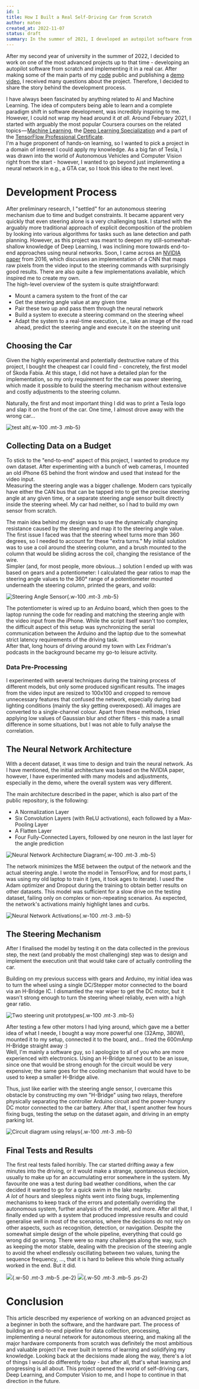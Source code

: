 ```yaml
--- 
id: 1 
title: How I Built a Real Self-Driving Car from Scratch 
author: mateo 
created_at: 2022-11-07
status: draft
summary: In the summer of 2021, I developed an autopilot software from scratch and implemented it in a real car. After publishing a demo and receiving many questions about the project, I decided to share the story behind the development process. 
---
```


After my second year of university in the summer of 2022, I decided to work on one of the most advanced
projects up to that time - developing an autopilot software from scratch and implementing it in a
real car. After making some of the main parts of my [code](https://github.com/mateomd-dev/maeve-autopilot) public and publishing a [demo video](https://youtu.be/h1Wg7Cn1D-E), I
received many questions about the project. Therefore, I decided to share the story behind the
development process.

I have always been fascinated by anything related to AI and Machine
Learning. The idea of computers being able to learn and a complete paradigm shift in
software development, was incredibly inspiring to me. However, I could not wrap my head around it
*at all*. Around February 2021, I started with arguably the most popular Coursera courses on the
related topics — [Machine
Learning](https://www.coursera.org/learn/machine-learning?utm_source=gg&utm_medium=sem&utm_campaign=07-StanfordML-ROW&utm_content=07-StanfordML-ROW&campaignid=2070742271&adgroupid=80109820241&device=c&keyword=machine%20learning%20mooc&matchtype=b&network=g&devicemodel=&adpostion=&creativeid=516962315003&hide_mobile_promo&gclid=CjwKCAiAksyNBhAPEiwAlDBeLHvf3K9Jfjs77yy7pFjfqGtLrzN0UMYYtcw3WhhsBxfEMC1IsaQuahoCqmEQAvD_BwE),
the [Deep Learning
Specialization](https://www.coursera.org/specializations/deep-learning?utm_source=gg&utm_medium=sem&utm_campaign=17-DeepLearning-ROW&utm_content=17-DeepLearning-ROW&campaignid=6465471773&adgroupid=77656689495&device=c&keyword=coursera%20deep%20learning%20specialization&matchtype=b&network=g&devicemodel=&adpostion=&creativeid=506750650449&hide_mobile_promo&gclid=CjwKCAiAksyNBhAPEiwAlDBeLPUYNmgNJuRtZNZUMIzj0njAzstXWVMLouSp1283hz5N_FCnUUr4kRoCGmUQAvD_BwE)
and a part of the [TensorFlow Professional
Certificate](https://www.coursera.org/professional-certificates/tensorflow-in-practice). <br>
I'm a huge proponent of hands-on learning, so I wanted to pick a project in a domain of interest I
could apply my knowledge. As a big fan of Tesla, I was drawn into the world of Autonomous Vehicles
and Computer Vision right from the start - however, I wanted to go beyond just implementing a neural
network in e.g., a GTA car, so I took this idea to the next level.

# Development Process
After preliminary research, I "settled" for an autonomous steering
mechanism due to time and budget constraints. It became apparent very quickly that even steering
alone is a very challenging task. I started with the arguably more traditional approach of explicit decomposition of the problem by looking
into various algorithms for tasks such as lane detection and path planning. However, as this project was meant to
deepen my still-somewhat-shallow knowledge of Deep Learning, I was inclining more towards end-to-end
approaches using neural networks. Soon, I came across an [NVIDIA paper](https://images.nvidia.com/content/tegra/automotive/images/2016/solutions/pdf/end-to-end-dl-using-px.pdf) from 2016, which discusses an implementation of a CNN that maps raw pixels from the video input to the steering
commands with surprisingly good results. There are also quite a few implementations available, which inspired me to create my own. <br>
The high-level overview of the system is quite straightforward:
- Mount a camera system to the front of the car
- Get the steering angle value at any given time
- Pair these two up and pass them through the neural network
- Build a system to execute a steering command on the steering wheel
- Adapt the system to a real-time execution, i.e., take an image of the road ahead, predict the
  steering angle and execute it on the steering unit

## Choosing the Car 
Given the highly experimental and potentially destructive
nature of this project, I bought the cheapest car I could find - concretely, the first model of
Skoda Fabia. At this stage, I did not have a detailed plan for the implementation, so my only
requirement for the car was power steering, which made it possible to build the steering mechanism
without extensive and costly adjustments to the steering column. 

Naturally, the first and most important thing I did was to print a Tesla logo and slap it on the
front of the car. One time, I almost drove away with the wrong car...

![test alt](/img/maeve-two-cars.png){.w-100 .mt-3 .mb-5}

## Collecting Data on a Budget
To stick to the "end-to-end" aspect of this project, I wanted to
produce my own dataset. After experimenting with a bunch of web cameras, I mounted an old iPhone 6S
behind the front window and used that instead for the video input. <br>
Measuring the steering angle was a bigger challenge. Modern cars typically have either the CAN bus
that can be tapped into to get the precise steering angle at any given time, or a separate
steering angle sensor built directly inside the steering wheel. My car had neither, so I had to
build my own sensor from scratch.

The main idea behind my design was to use the dynamically changing resistance caused by the steering
and map it to the steering angle value. The first issue I faced was that the steering wheel
turns more than 360 degrees, so I needed to account for these "extra turns." My initial solution was
to use a coil around the steering column, and a brush mounted to the column that would be sliding
across the coil, changing the resistance of the wire. <br>
Simpler (and, for most people, more obvious...) solution I ended up with was based on gears and a
potentiometer: I calculated the gear ratios to map the steering angle values to the 360° range of a
potentiometer mounted underneath the steering column, printed the gears, and *voilà*:

![Steering Angle Sensor](/img/maeve-gears.png){.w-100 .mt-3 .mb-5}

The potentiometer is wired up to an Arduino board, which then goes to the laptop running the code
for reading and matching the steering angle with the video input from the iPhone. While the script
itself wasn't too complex, the difficult aspect of this setup was synchronizing the serial
communication between the Arduino and the laptop due to the somewhat strict latency requirements of
the driving task. <br>
After that, long hours of driving around my town with Lex Fridman's podcasts in the background became
my go-to leisure activity.

### Data Pre-Processing 
I experimented with several techniques during the training process of
different models, but only some produced significant results. The images from the video
input are resized to 100x100 and cropped to remove unnecessary features that confused the network,
especially during bad lighting conditions (mainly the sky getting overexposed). All images are
converted to a single-channel colour. Apart from these methods, I tried applying low values of
Gaussian blur and other filters - this made a small difference in some situations, but I was
not able to fully analyse the correlation.

## The Neural Network Architecture 
With a decent dataset, it was time to design
and train the neural network. As I have mentioned, the initial architecture was based on the NVIDIA
paper, however, I have experimented with many models and adjustments, especially in the demo, where
the overall system was very different.

The main architecture described in the paper, which is also part of the public repository, is the
following:
- A Normalization Layer
- Six Convolution Layers (with ReLU activations), each followed by a Max-Pooling Layer
- A Flatten Layer
- Four Fully-Connected Layers, followed by one neuron in the last layer for the angle prediction

![Neural Network Architecture Diagram](/img/maeve-neural-net.png){.w-100 .mt-3 .mb-5}

The network minimizes the MSE between the output of the network and the actual
steering angle. I wrote the model in TensorFlow, and for most parts, I was using my old laptop to
train it (yes, it took ages to iterate). I used the Adam optimizer and Dropout during the training to obtain better results on
other datasets. This model was sufficient for a slow drive on the testing dataset, failing only on complex or
non-repeating scenarios. As expected, the network's activations mainly highlight
lanes and curbs.

![Neural Network Activations](/img/maeve-activations.jpg){.w-100 .mt-3 .mb-5}

## The Steering Mechanism 
After I finalised the model by testing it on the data collected in the
previous step, the next (and probably the most challenging) step was to design and implement the
execution unit that would take care of actually controlling the car.

Building on my previous success with gears and Arduino, my initial idea was to turn the wheel
using a single DC/Stepper motor connected to the board via an H-Bridge IC. I dismantled the rear
wiper to get the DC motor, but it wasn't strong enough to turn the steering wheel reliably, even
with a high gear ratio.

![Two steering unit prototypes](/img/maeve-motors.jpg){.w-100 .mt-3 .mb-5}

After testing a few other motors I had lying around, which gave me a better idea of what I neede, I
bought a way more powerful one (32Amp, 380W), mounted it to my setup, connected it to the board, and... fried
the 600mAmp H-Bridge straight away :) <br>
Well, I'm mainly a software guy, so I apologize to all
of you who are more experienced with electronics. Using an H-Bridge turned out to be an issue, since
one that would be strong enough for the circuit would be very expensive; the same goes for the cooling
mechanism that would have to be used to keep a smaller H-Bridge alive.

Thus, just like earlier with the steering angle sensor, I overcame this obstacle by constructing my
own "H-Bridge" using two relays, therefore physically separating the controller Arduino circuit and
the power-hungry DC motor connected to the car battery. After that, I spent another few hours fixing
bugs, testing the setup on the dataset again, and driving in an empty parking lot.

![Circuit diagram using relays](/img/maeve-relays-diagram.png){.w-100 .mt-3 .mb-5}

## Final Tests and Results 
The first real tests failed horribly. The car started drifting away a few
minutes into the driving, or it would make a strange, spontaneous decision, usually to make up for an
accumulating error somewhere in the system. My favourite one was a test during bad weather
conditions, when  the car decided it wanted to go for a quick swim in the lake nearby. <br>
*A lot* of hours and sleepless nights went into fixing bugs, implementing mechanisms to keep track
of the errors and potentially overriding the autonomous system, further analysis of the model, and
more. After all that, I finally ended up with a system that produced impressive results and could generalise well in most of the scenarios, where the decisions do not rely on other aspects, such
as recognition, detection, or navigation. Despite the somewhat simple design of the whole pipeline,
everything that could go wrong did go wrong. There were so many challenges along the way, such as
keeping the motor stable, dealing with the precision of the steering angle to avoid the wheel
endlessly oscillating between two values, tuning the sequence frequency, ..., that it is hard to
believe this whole thing actually worked in the end. But it did.

![](https://media.giphy.com/media/HUBSzphkTC2HXJf80k/giphy.gif){.w-50 .mt-3 .mb-5 .pe-2}
![](https://media.giphy.com/media/xEgdH1FvRfpLub40tv/giphy-downsized-large.gif){.w-50 .mt-3 .mb-5 .ps-2}

# Conclusion
This article described my experience of working on an advanced project as a beginner in both the software, and the hardware part.
The process of building an end-to-end pipeline for data collection, processing, implementing a
neural network for autonomous steering, and making all the major hardware components from scratch
was definitely the most ambitious and valuable project I've ever built in terms of learning and
solidifying my knowledge. Looking back at the decisions made along the way, there's a lot of things I would
do differently today - but after all, that's what learning and progressing is all about. This project opened the world of self-driving cars, Deep Learning, and Computer Vision to me, and I hope to continue in that direction in the future.












